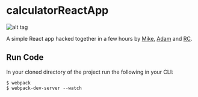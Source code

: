 # calculatorReactApp

![alt tag](https://uproxx.files.wordpress.com/2014/08/colbert-calculator.gif?w=650)

A simple React app hacked together in a few hours by [Mike](https://github.com/mikeadossi), [Adam](https://github.com/AdamB37) and [RC](https://github.com/GeneralMeow). 

## Run Code
In your cloned directory of the project run the following in your CLI:

```
$ webpack
$ webpack-dev-server --watch

```
